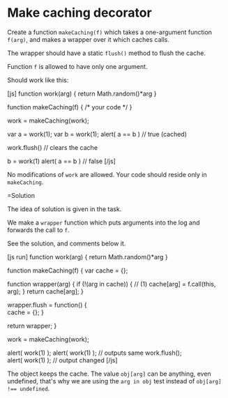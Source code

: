 
# Make caching decorator  

Create a function `makeCaching(f)` which takes a one-argument function `f(arg)`, and makes a wrapper over it which caches calls.

The wrapper should have a static `flush()` method to flush the cache. 

Function `f` is allowed to have only one argument. 

Should work like this:

[js]
function work(arg) { return Math.random()*arg }

function makeCaching(f) { /* your code */ }

work = makeCaching(work);

var a = work(1);
var b = work(1);
alert( a == b ) // true (cached)

work.flush()    // clears the cache

b = work(1)
alert( a == b ) // false 
[/js]

No modifications of `work` are allowed. Your code should reside only in `makeCaching`. 


=Solution

The idea of solution is given in the task.

We make a `wrapper` function which puts arguments into the log and forwards the call to `f`.

See the solution, and comments below it.

[js run]
function work(arg) { return Math.random()*arg }

function makeCaching(f) { 
  var cache = {};  

  function wrapper(arg) {
    if (!(arg in cache)) {   // (1)
      cache[arg] = f.call(this, arg);
    }
    return cache[arg];
  }

  wrapper.flush = function() {  
    cache = {};
  }

  return wrapper;
}

work = makeCaching(work);

alert( work(1) );
alert( work(1) ); // outputs same
work.flush();      
alert( work(1) ); // output changed
[/js]

The object keeps the cache. The value `obj[arg]` can be anything, even undefined, that's why we are using the `arg in obj` test instead of `obj[arg] !== undefined`.



